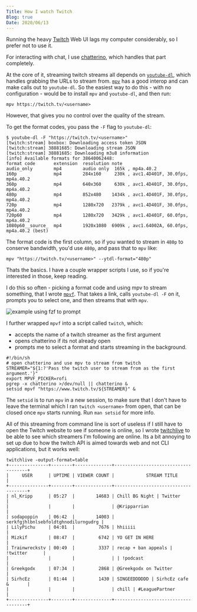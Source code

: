 ```yaml
---
Title: How I watch Twitch
Blog: true
Date: 2020/06/13
---
```


Running the heavy [Twitch](https://twitch.tv) Web UI lags my computer considerably, so I prefer not to use it.

For interacting with chat, I use [chatterino](https://chatterino.com/), which handles that part completely.

At the core of it, streaming twitch streams all depends on [`youtube-dl`](https://github.com/ytdl-org/youtube-dl/), which handles grabbing the URLs to stream from. [`mpv`](https://mpv.io) has a good interop and can make calls out to `youtube-dl`. So the easiest way to do this - with no configuration - would be to install `mpv` and `youtube-dl`, and then run:

`mpv https://twitch.tv/<username>`

However, that gives you no control over the quality of the stream.

To get the format codes, you pass the `-F` flag to `youtube-dl`:

```
$ youtube-dl -F "https://twitch.tv/<username>"
[twitch:stream] boxbox: Downloading access token JSON
[twitch:stream] 38881685: Downloading stream JSON
[twitch:stream] 38881685: Downloading m3u8 information
[info] Available formats for 38640062448:
format code       extension  resolution note
audio_only        mp4        audio only  165k , mp4a.40.2
160p              mp4        284x160     230k , avc1.4D401F, 30.0fps, mp4a.40.2
360p              mp4        640x360     630k , avc1.4D401F, 30.0fps, mp4a.40.2
480p              mp4        852x480    1434k , avc1.4D401F, 30.0fps, mp4a.40.2
720p              mp4        1280x720   2379k , avc1.4D401F, 30.0fps, mp4a.40.2
720p60            mp4        1280x720   3429k , avc1.4D401F, 60.0fps, mp4a.40.2
1080p60__source_  mp4        1920x1080  6909k , avc1.64002A, 60.0fps, mp4a.40.2 (best)
```

The format code is the first column, so if you wanted to stream in `480p` to conserve bandwidth, you'd use `480p`, and pass that to `mpv` like:

```
mpv "https://twitch.tv/<username>" --ytdl-format="480p"
```

Thats the basics. I have a couple wrapper scripts I use, so if you're interested in those, keep reading.

I do this so often - picking a format code and using mpv to stream something, that I wrote [`mpvf`](https://gitlab.com/seanbreckenridge/mpvf/). That takes a link, calls `youtube-dl -F` on it, prompts you to select one, and then streams that with `mpv`.

![example using fzf to prompt](images/demo.gif)

I further wrapped `mpvf` into a script called `twitch`, which:

* accepts the name of a twitch streamer as the first argument
* opens chatterino if its not already open
* prompts me to select a format and starts streaming in the background.

```
#!/bin/sh
# open chatterino and use mpv to stream from twitch
STREAMER="${1:?'Pass the twitch user to stream from as the first argument.'}"
export MPVF_PICKER=rofi
pgrep -x chatterino >/dev/null || chatterino &
setsid mpvf "https://www.twitch.tv/${STREAMER}" &
```

The `setsid` is to run `mpv` in a new session, to make sure that I don't have to leave the terminal which I ran `twitch <username>` from open, that can be closed once `mpv` starts running. Run `man setsid` for more info.

All of this streaming from command line is sort of useless if I still have to open the Twitch website to see if someone is online, so I wrote [twitchlive](https://gitlab.com/seanbreckenridge/twitchlive/) to be able to see which streamers I'm following are online. Its a bit annoying to set up due to how the twitch API is aimed towards web and not CLI applications, but it works well:

```
twitchlive -output-format=table
+---------------+--------+--------------+-------------------------------------+
|     USER      | UPTIME | VIEWER COUNT |            STREAM TITLE             |
+---------------+--------+--------------+-------------------------------------+
| nl_Kripp      | 05:27  |        14683 | Chill BG Night | Twitter            |
|               |        |              | @Kripparrian                        |
| sodapoppin    | 06:42  |        14003 | serkfgjhlbnlsebfoldtghnodilurngudrg |
| LilyPichu     | 04:01  |         7676 | hhiiiii                             |
| Mizkif        | 08:47  |         6742 | YO GET IN HERE                      |
| Trainwreckstv | 00:49  |         3337 | recap + ban appeals | !twitter      |
|               |        |              | | !podcast                          |
| Greekgodx     | 07:34  |         2868 | @Greekgodx on Twitter               |
| SirhcEz       | 01:44  |         1430 | SINGEEDDDDDD | SirhcEz cafe &       |
|               |        |              | chill | #LeaguePartner              |
+---------------+--------+--------------+-------------------------------------+
```
